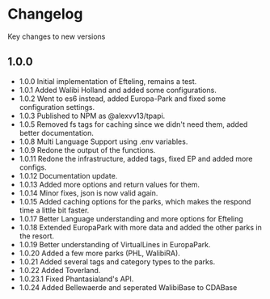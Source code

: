 # Changelog

Key changes to new versions

## 1.0.0

* 1.0.0 Initial implementation of Efteling, remains a test.
* 1.0.1 Added Walibi Holland and added some configurations.
* 1.0.2 Went to es6 instead, added Europa-Park and fixed some configuration settings.
* 1.0.3 Published to NPM as @alexvv13/tpapi.
* 1.0.5 Removed fs tags for caching since we didn't need them, added better documentation.
* 1.0.8 Multi Language Support using .env variables.
* 1.0.9 Redone the output of the functions.
* 1.0.11 Redone the infrastructure, added tags, fixed EP and added more configs.
* 1.0.12 Documentation update.
* 1.0.13 Added more options and return values for them.
* 1.0.14 Minor fixes, json is now valid again.
* 1.0.15 Added caching options for the parks, which makes the respond time a little bit faster.
* 1.0.17 Better Language understanding and more options for Efteling
* 1.0.18 Extended EuropaPark with more data and added the other parks in the resort.
* 1.0.19 Better understanding of VirtualLines in EuropaPark.
* 1.0.20 Added a few more parks (PHL, WalibiRA).
* 1.0.21 Added several tags and category types to the parks.
* 1.0.22 Added Toverland.
* 1.0.23.1 Fixed Phantasialand's API.
* 1.0.24 Added Bellewaerde and seperated WalibiBase to CDABase
